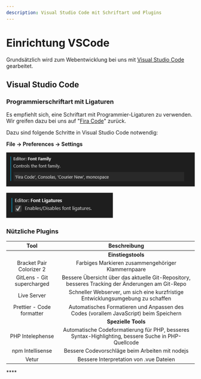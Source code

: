 ```yaml
---
description: Visual Studio Code mit Schriftart und Plugins
---
```


# Einrichtung VSCode

Grundsätzlich wird zum Webentwicklung bei uns mit [Visual Studio Code](https://code.visualstudio.com/) gearbeitet.

## Visual Studio Code

### Programmierschriftart mit Ligaturen

Es empfiehlt sich, eine Schriftart mit Programmier-Ligaturen zu verwenden. Wir greifen dazu bei uns auf "[Fira Code](https://github.com/tonsky/FiraCode)" zurück.

Dazu sind folgende Schritte in Visual Studio Code notwendig:

**File -&gt; Preferences -&gt; Settings**

![Fira Code zur Standardschriftart machen](.gitbook/assets/image%20%281%29.png)

![Aktivieren der Ligaturen der Schriftart](.gitbook/assets/image.png)

### **Nützliche Plugins**



| Tool | Beschreibung |
| :---: | :---: |
|  | **Einstiegstools** |
| Bracket Pair Colorizer 2 | Farbiges Markieren zusammengehöriger Klammernpaare |
| GitLens - Git supercharged | Bessere Übersicht über das aktuelle Git-Repository, besseres Tracking der Änderungen am Git-Repo |
| Live Server | Schneller Webserver, um sich eine kurzfristige Entwicklungsumgebung zu schaffen |
| Prettier - Code formatter | Automatisches Formatieren und Anpassen des Codes \(vorallem JavaScript\) beim Speichern |
|  | **Spezielle Tools** |
| PHP Intelephense | Automatische Codeformatierung für PHP, besseres Syntax-Highlighting, bessere Suche in PHP-Quellcode |
| npm Intellisense | Bessere Codevorschläge beim Arbeiten mit nodejs |
| Vetur | Bessere Interpretation von .vue Dateien |

\*\*\*\*

